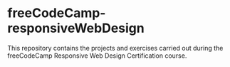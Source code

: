 # freeCodeCamp-responsiveWebDesign
This repository contains the projects and exercises carried out during the freeCodeCamp Responsive Web Design Certification course.
